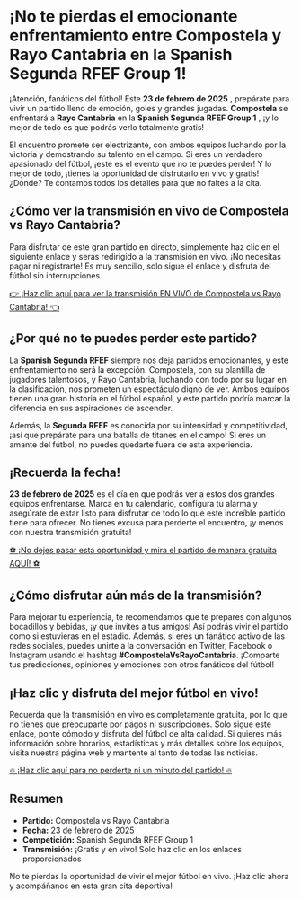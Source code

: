 # ¡No te pierdas el emocionante enfrentamiento entre Compostela y Rayo Cantabria en la Spanish Segunda RFEF Group 1!

¡Atención, fanáticos del fútbol! Este **23 de febrero de 2025** , prepárate para vivir un partido lleno de emoción, goles y grandes jugadas. **Compostela** se enfrentará a **Rayo Cantabria** en la **Spanish Segunda RFEF Group 1** , ¡y lo mejor de todo es que podrás verlo totalmente gratis!

El encuentro promete ser electrizante, con ambos equipos luchando por la victoria y demostrando su talento en el campo. Si eres un verdadero apasionado del fútbol, ¡este es el evento que no te puedes perder! Y lo mejor de todo, ¡tienes la oportunidad de disfrutarlo en vivo y gratis! ¿Dónde? Te contamos todos los detalles para que no faltes a la cita.

## ¿Cómo ver la transmisión en vivo de Compostela vs Rayo Cantabria?

Para disfrutar de este gran partido en directo, simplemente haz clic en el siguiente enlace y serás redirigido a la transmisión en vivo. ¡No necesitas pagar ni registrarte! Es muy sencillo, solo sigue el enlace y disfruta del fútbol sin interrupciones.

[👉 ¡Haz clic aquí para ver la transmisión EN VIVO de Compostela vs Rayo Cantabria! 👈](https://tinyurl.com/livestreamfreeo?st=Compostela+vs+Rayo+Cantabria&si=gh)

## ¿Por qué no te puedes perder este partido?

La **Spanish Segunda RFEF** siempre nos deja partidos emocionantes, y este enfrentamiento no será la excepción. Compostela, con su plantilla de jugadores talentosos, y Rayo Cantabria, luchando con todo por su lugar en la clasificación, nos prometen un espectáculo digno de ver. Ambos equipos tienen una gran historia en el fútbol español, y este partido podría marcar la diferencia en sus aspiraciones de ascender.

Además, la **Segunda RFEF** es conocida por su intensidad y competitividad, ¡así que prepárate para una batalla de titanes en el campo! Si eres un amante del fútbol, no puedes quedarte fuera de esta experiencia.

## ¡Recuerda la fecha!

**23 de febrero de 2025** es el día en que podrás ver a estos dos grandes equipos enfrentarse. Marca en tu calendario, configura tu alarma y asegúrate de estar listo para disfrutar de todo lo que este increíble partido tiene para ofrecer. No tienes excusa para perderte el encuentro, ¡y menos con nuestra transmisión gratuita!

[⚽ ¡No dejes pasar esta oportunidad y mira el partido de manera gratuita AQUÍ! ⚽](https://tinyurl.com/livestreamfreeo?st=Compostela+vs+Rayo+Cantabria&si=gh)

## ¿Cómo disfrutar aún más de la transmisión?

Para mejorar tu experiencia, te recomendamos que te prepares con algunos bocadillos y bebidas, ¡y que invites a tus amigos! Así podrás vivir el partido como si estuvieras en el estadio. Además, si eres un fanático activo de las redes sociales, puedes unirte a la conversación en Twitter, Facebook o Instagram usando el hashtag **#CompostelaVsRayoCantabria**. ¡Comparte tus predicciones, opiniones y emociones con otros fanáticos del fútbol!

## ¡Haz clic y disfruta del mejor fútbol en vivo!

Recuerda que la transmisión en vivo es completamente gratuita, por lo que no tienes que preocuparte por pagos ni suscripciones. Solo sigue este enlace, ponte cómodo y disfruta del fútbol de alta calidad. Si quieres más información sobre horarios, estadísticas y más detalles sobre los equipos, visita nuestra página web y mantente al tanto de todas las noticias.

[🔥 ¡Haz clic aquí para no perderte ni un minuto del partido! 🔥](https://tinyurl.com/livestreamfreeo?st=Compostela+vs+Rayo+Cantabria&si=gh)

## Resumen

- **Partido:** Compostela vs Rayo Cantabria
- **Fecha:** 23 de febrero de 2025
- **Competición:** Spanish Segunda RFEF Group 1
- **Transmisión:** ¡Gratis y en vivo! Solo haz clic en los enlaces proporcionados

No te pierdas la oportunidad de vivir el mejor fútbol en vivo. ¡Haz clic ahora y acompáñanos en esta gran cita deportiva!
